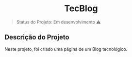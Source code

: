 <h1 align="center"> TecBlog </h1>

> Status do Projeto: Em desenvolvimento ⚠️

## Descrição do Projeto
<p align="justify">Neste projeto, foi criado uma página de um Blog tecnológico.</p>


